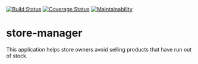[![Build Status](https://travis-ci.org/mwinel/store-manager.svg?branch=develop)](https://travis-ci.org/mwinel/store-manager)    [![Coverage Status](https://coveralls.io/repos/github/mwinel/store-manager/badge.svg?branch=ch-coveralls-161271860)](https://coveralls.io/github/mwinel/store-manager?branch=develop)    [![Maintainability](https://api.codeclimate.com/v1/badges/91a97110a33301d5a42f/maintainability)](https://codeclimate.com/github/mwinel/store-manager/maintainability)

# store-manager
This application helps store owners avoid selling products that have run out of stock.
